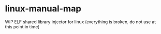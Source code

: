 # linux-manual-map
WIP ELF shared library injector for linux (everything is broken, do not use at this point in time)
